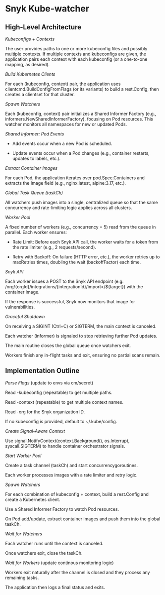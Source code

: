 # Snyk Kube-watcher

## High-Level Architecture

*Kubeconfigs + Contexts*

The user provides paths to one or more kubeconfig files and possibly multiple contexts. If multiple contexts and kubeconfigs are given, the application pairs each context with each kubeconfig (or a one-to-one mapping, as desired).

*Build Kubernetes Clients*

For each (kubeconfig, context) pair, the application uses clientcmd.BuildConfigFromFlags (or its variants) to build a rest.Config, then creates a clientset for that cluster.

*Spawn Watchers*

Each (kubeconfig, context) pair initializes a Shared Informer Factory (e.g., informers.NewSharedInformerFactory), focusing on Pod resources. This watcher monitors all namespaces for new or updated Pods.

*Shared Informer: Pod Events*

- Add events occur when a new Pod is scheduled.

- Update events occur when a Pod changes (e.g., container restarts, updates to labels, etc.).

*Extract Container Images*

For each Pod, the application iterates over pod.Spec.Containers and extracts the Image field (e.g., nginx:latest, alpine:3.17, etc.).

*Global Task Queue (taskCh)*

All watchers push images into a single, centralized queue so that the same concurrency and rate-limiting logic applies across all clusters.

*Worker Pool*

A fixed number of workers (e.g., concurrency = 5) read from the queue in parallel. Each worker ensures:

- Rate Limit: Before each Snyk API call, the worker waits for a token from the rate limiter (e.g., 2 requests/second).

- Retry with Backoff: On failure (HTTP error, etc.), the worker retries up to maxRetries times, doubling the wait (backoffFactor) each time.

*Snyk API*

Each worker issues a POST to the Snyk API endpoint (e.g. /org/{orgId}/integrations/{integrationId}/import>/${target}) with the container image.

If the response is successful, Snyk now monitors that image for vulnerabilities.

*Graceful Shutdown*

On receiving a SIGINT (Ctrl+C) or SIGTERM, the main context is canceled.

Each watcher (informer) is signaled to stop retrieving further Pod updates.

The main routine closes the global queue once watchers exit.

Workers finish any in-flight tasks and exit, ensuring no partial scans remain.

## Implementation Outline

*Parse Flags* (update to envs via cm/secret)

Read -kubeconfig (repeatable) to get multiple paths.

Read -context (repeatable) to get multiple context names.

Read -org for the Snyk organization ID.

If no kubeconfig is provided, default to ~/.kube/config.

*Create Signal-Aware Context*

Use signal.NotifyContext(context.Background(), os.Interrupt, syscall.SIGTERM) to handle container orchestrator signals.

*Start Worker Pool*

Create a task channel (taskCh) and start concurrencygoroutines.

Each worker processes images with a rate limiter and retry logic.

*Spawn Watchers*

For each combination of kubeconfig + context, build a rest.Config and create a Kubernetes client.

Use a Shared Informer Factory to watch Pod resources.

On Pod add/update, extract container images and push them into the global taskCh.

*Wait for Watchers*

Each watcher runs until the context is canceled.

Once watchers exit, close the taskCh.

*Wait for Workers* (update continous monitoring logic)

Workers exit naturally after the channel is closed and they process any remaining tasks.

The application then logs a final status and exits.
